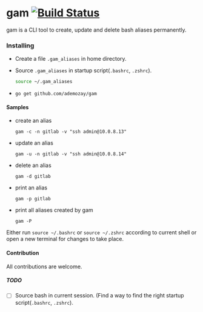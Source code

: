 # gam [![Build Status](https://travis-ci.org/ademozay/gam.svg?branch=master)](https://travis-ci.org/ademozay/gam)

gam is a CLI tool to create, update and delete bash aliases permanently.

### Installing
* Create a file `.gam_aliases` in home directory.

* Source `.gam_aliases` in startup script(`.bashrc`, `.zshrc`).
  ```bash
  source ~/.gam_aliases
  ```

* `go get github.com/ademozay/gam`



#### Samples

* create an alias

  `gam -c -n gitlab -v "ssh admin@10.0.8.13"`

* update an alias

  `gam -u -n gitlab -v "ssh admin@10.0.8.14"`

* delete an alias

  `gam -d gitlab`

* print an alias

  `gam -p gitlab`

* print all aliases created by gam

  `gam -P`

Either run `source ~/.bashrc` or `source ~/.zshrc` according to current shell or open a new terminal for changes to take place.

#### Contribution

All contributions are welcome.

##### TODO

- [ ] Source bash in current session. (Find a way to find the right startup script(`.bashrc`, `.zshrc`).
